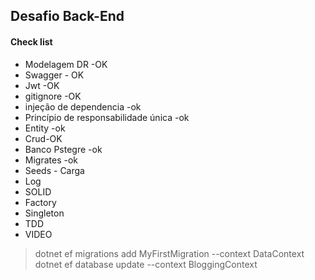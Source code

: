 ## Desafio Back-End

#### Check list

- Modelagem DR -OK
- Swagger - OK
- Jwt -OK
- gitignore -OK
- injeção de dependencia -ok
- Princípio de responsabilidade única -ok
- Entity -ok
- Crud-OK
- Banco Pstegre -ok
- Migrates -ok
- Seeds - Carga
- Log
- SOLID
- Factory
- Singleton
- TDD
- VIDEO

> dotnet ef migrations add MyFirstMigration --context DataContext
> dotnet ef database update --context BloggingContext

